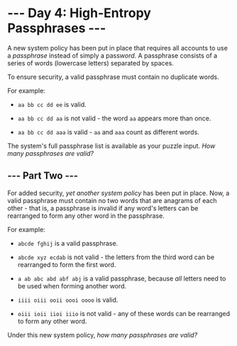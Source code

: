 # --- Day 4: High-Entropy Passphrases ---

A new system policy has been put in place that requires all accounts to use a *passphrase* instead of simply a pass*word*. A passphrase consists of a series of words (lowercase letters) separated by spaces.

To ensure security, a valid passphrase must contain no duplicate words.

For example:


 - `aa bb cc dd ee` is valid.

 - `aa bb cc dd aa` is not valid - the word `aa` appears more than once.

 - `aa bb cc dd aaa` is valid - `aa` and `aaa` count as different words.


The system's full passphrase list is available as your puzzle input. *How many passphrases are valid?*

## --- Part Two ---

For added security, *yet another system policy* has been put in place.  Now, a valid passphrase must contain no two words that are anagrams of each other - that is, a passphrase is invalid if any word's letters can be rearranged to form any other word in the passphrase.

For example:


 - `abcde fghij` is a valid passphrase.

 - `abcde xyz ecdab` is not valid - the letters from the third word can be rearranged to form the first word.

 - `a ab abc abd abf abj` is a valid passphrase, because *all* letters need to be used when forming another word.

 - `iiii oiii ooii oooi oooo` is valid.

 - `oiii ioii iioi iiio` is not valid - any of these words can be rearranged to form any other word.


Under this new system policy, *how many passphrases are valid?*


